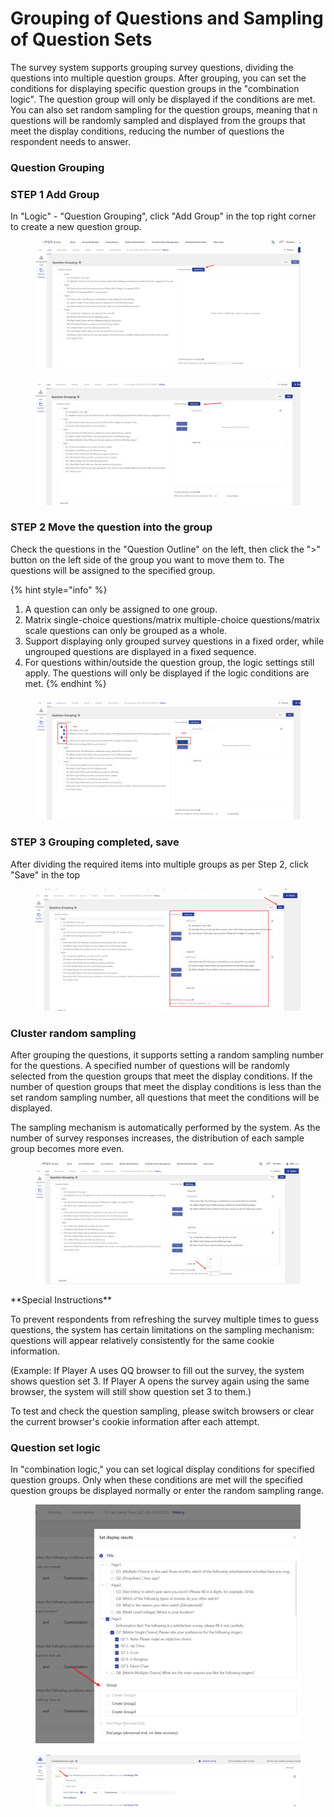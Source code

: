 # Grouping of Questions and Sampling of Question Sets

The survey system supports grouping survey questions, dividing the questions into multiple question groups. After grouping, you can set the conditions for displaying specific question groups in the "combination logic". The question group will only be displayed if the conditions are met. You can also set random sampling for the question groups, meaning that n questions will be randomly sampled and displayed from the groups that meet the display conditions, reducing the number of questions the respondent needs to answer.

### Question Grouping

### STEP 1 Add Group

In "Logic" - "Question Grouping", click "Add Group" in the top right corner to create a new question group.

<figure><img src="../../../.gitbook/assets/image (13) (1) (1) (1) (1) (1).png" alt=""><figcaption></figcaption></figure>

<figure><img src="../../../.gitbook/assets/image (14) (1) (1) (1) (1).png" alt=""><figcaption></figcaption></figure>

### STEP 2 Move the question into the group

Check the questions in the "Question Outline" on the left, then click the ">" button on the left side of the group you want to move them to. The questions will be assigned to the specified group.

{% hint style="info" %}
1. A question can only be assigned to one group.
2. Matrix single-choice questions/matrix multiple-choice questions/matrix scale questions can only be grouped as a whole.
3. Support displaying only grouped survey questions in a fixed order, while ungrouped questions are displayed in a fixed sequence.
4. For questions within/outside the question group, the logic settings still apply. The questions will only be displayed if the logic conditions are met.
{% endhint %}

<figure><img src="../../../.gitbook/assets/image (16) (1) (1) (1) (1).png" alt=""><figcaption></figcaption></figure>

### STEP 3 Grouping completed, save

After dividing the required items into multiple groups as per Step 2, click "Save" in the top

<figure><img src="../../../.gitbook/assets/image (17) (1) (1) (1) (1).png" alt=""><figcaption></figcaption></figure>



### Cluster random sampling

After grouping the questions, it supports setting a random sampling number for the questions. A specified number of questions will be randomly selected from the question groups that meet the display conditions. If the number of question groups that meet the display conditions is less than the set random sampling number, all questions that meet the conditions will be displayed.

The sampling mechanism is automatically performed by the system. As the number of survey responses increases, the distribution of each sample group becomes more even.

<figure><img src="../../../.gitbook/assets/image (18) (1) (1) (1).png" alt=""><figcaption></figcaption></figure>

\*\*Special Instructions\*\*

To prevent respondents from refreshing the survey multiple times to guess questions, the system has certain limitations on the sampling mechanism: questions will appear relatively consistently for the same cookie information.

(Example: If Player A uses QQ browser to fill out the survey, the system shows question set 3. If Player A opens the survey again using the same browser, the system will still show question set 3 to them.)

To test and check the question sampling, please switch browsers or clear the current browser's cookie information after each attempt.&#x20;



### Question set logic

In "combination logic," you can set logical display conditions for specified question groups. Only when these conditions are met will the specified question groups be displayed normally or enter the random sampling range.

<figure><img src="../../../.gitbook/assets/image (19) (1) (1) (1).png" alt=""><figcaption></figcaption></figure>

<figure><img src="../../../.gitbook/assets/image (20) (1) (1) (1).png" alt=""><figcaption></figcaption></figure>

